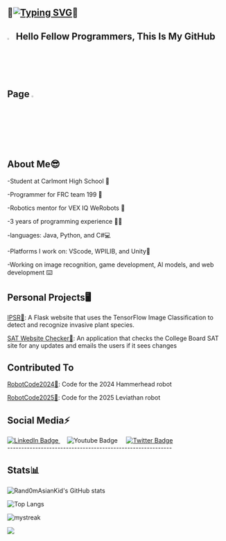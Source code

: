 👋[![Typing SVG](https://readme-typing-svg.demolab.com?font=Fira+Code&weight=700&size=15&pause=100&color=F79929&center=true&width=435&separator=%3C&lines=%F0%9F%91%8BSystem.out.print(%E2%80%9CHello%2C+I+am+Matthew%E2%80%9D);%F0%9F%91%8B)](https://git.io/typing-svg)👋
-------------------------------------------
<img src="https://github.com/user-attachments/assets/d91bd70b-e852-48c9-bff8-10c5f5329408" width=3% height=3%> **Hello Fellow Programmers, This Is My GitHub Page** <img src="https://github.com/user-attachments/assets/d91bd70b-e852-48c9-bff8-10c5f5329408" width=3% height=3%>
-------------------------------------------
**About Me**😎
-------------------------------------------
-Student at Carlmont High School 🏫

-Programmer for FRC team 199 🦾 

-Robotics mentor for VEX IQ WeRobots 🤖 

-3 years of programming experience 👨‍💻 

-languages: Java, Python, and C#💻

-Platforms I work on: VScode, WPILIB, and Unity👾

-Working on image recognition, game development, 
 AI models, and web development ⌨️

Personal Projects🖥️
-----------------------------------------
[IPSR🌱](https://github.com/Rand0mAsianKid/Invasive-Plant-Species-Image-Recognition-Website): A Flask website that uses the TensorFlow Image Classification to detect and recognize invasive plant species.

[SAT Website Checker📃](https://github.com/Rand0mAsianKid/SAT-Website-Checker): An application that checks the College Board SAT site for any updates and emails the users if it sees changes

Contributed To
------------------------------
[RobotCode2024🦈](https://github.com/DeepBlueRobotics/RobotCode2024): Code for the 2024 Hammerhead robot

[RobotCode2025🦈](https://github.com/DeepBlueRobotics/RobotCode2025): Code for the 2025 Leviathan robot

Social Media⚡
----------------------------------------------------------
<div id="badges">
  <a href="(https://www.linkedin.com/in/matthew-lum-75a45b305/)">
    <img src="https://img.shields.io/badge/LinkedIn-blue?style=for-the-badge&logo=linkedin&logoColor=white" alt="LinkedIn Badge"/>
  </a> &nbsp;&nbsp;&nbsp;   <a(https://www.youtube.com/@Rand0mAsianKid-e3v)">
    <img src="https://img.shields.io/badge/YouTube-red?style=for-the-badge&logo=youtube&logoColor=white" alt="Youtube Badge"/>
  </a> &nbsp;&nbsp;&nbsp; <a href="(https://x.com/asian77496)">
    <img src="https://img.shields.io/badge/Twitter-blue?style=for-the-badge&logo=twitter&logoColor=white" alt="Twitter Badge"/>
  </a>
</div>
-----------------------------------------------------------

Stats📊
------------------------------
![Rand0mAsianKid's GitHub stats](https://github-readme-stats.vercel.app/api?username=Rand0mAsianKid&theme=dark&show_icons=true)

![Top Langs](https://github-readme-stats.vercel.app/api/top-langs/?username=Rand0mAsianKid&theme=dark&show_size_weight=0.5&count_weight=0.5)

<img src="https://github-readme-streak-stats.herokuapp.com/?user=Rand0mAsianKid&theme=dark&show" alt="mystreak"/>

![](https://komarev.com/ghpvc/?username=your-github-Rand0mAsianKid)


